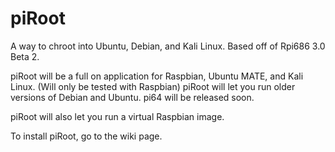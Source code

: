 # piRoot
A way to chroot into Ubuntu, Debian, and Kali Linux. Based off of Rpi686 3.0 Beta 2.

piRoot will be a full on application for Raspbian, Ubuntu MATE, and Kali Linux. (Will only be tested with Raspbian)
piRoot will let you run older versions of Debian and Ubuntu. pi64 will be released soon.

piRoot will also let you run a virtual Raspbian image.

To install piRoot, go to the wiki page.
